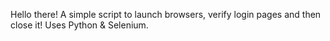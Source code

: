 Hello there!
A simple script to launch browsers, verify login pages and then close it!
Uses Python & Selenium.